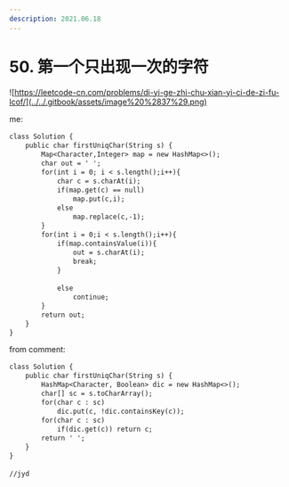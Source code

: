 ```yaml
---
description: 2021.06.18
---
```


# 50. 第一个只出现一次的字符

![https://leetcode-cn.com/problems/di-yi-ge-zhi-chu-xian-yi-ci-de-zi-fu-lcof/](../../.gitbook/assets/image%20%2837%29.png)

me:

```text
class Solution {
    public char firstUniqChar(String s) {
        Map<Character,Integer> map = new HashMap<>();
        char out = ' ';
        for(int i = 0; i < s.length();i++){
            char c = s.charAt(i);
            if(map.get(c) == null)
                map.put(c,i);
            else
                map.replace(c,-1);
        }
        for(int i = 0;i < s.length();i++){
            if(map.containsValue(i)){
                out = s.charAt(i);
                break;
            }
                
            else
                continue;
        }
        return out;
    }
}
```

from comment:

```text
class Solution {
    public char firstUniqChar(String s) {
        HashMap<Character, Boolean> dic = new HashMap<>();
        char[] sc = s.toCharArray();
        for(char c : sc)
            dic.put(c, !dic.containsKey(c));
        for(char c : sc)
            if(dic.get(c)) return c;
        return ' ';
    }
}

//jyd


```

